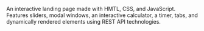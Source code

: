 An interactive landing page made with HMTL, CSS, and JavaScript. Features sliders, modal windows, an interactive calculator, a timer, tabs, and dynamically rendered elements using REST API technologies.
